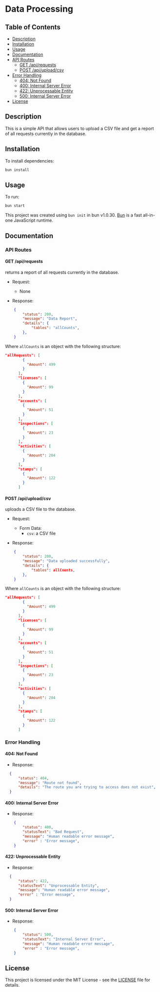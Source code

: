 # Data Processing

## Table of Contents

- [Description](#description)
- [Installation](#installation)
- [Usage](#usage)
- [Documentation](#documentation)
- [API Routes](#api-routes)
  - [GET /api/requests](#get-apirequests)
  - [POST /api/upload/csv](#post-apiuploadcsv)
- [Error Handling](#error-handling)
  - [404: Not Found](#404-not-found)
  - [400: Internal Server Error](#400-internal-server-error)
  - [422: Unprocessable Entity](#422-unprocessable-entity)
  - [500: Internal Server Error](#500-internal-server-error)
- [License](#license)

## Description

This is a simple API that allows users to upload a CSV file and get a report of all requests currently in the database.

## Installation

To install dependencies:

```bash
bun install
```

## Usage

To run:

```bash
bun start
```

This project was created using `bun init` in bun v1.0.30. [Bun](https://bun.sh) is a fast all-in-one JavaScript runtime.

## Documentation

### API Routes

#### GET /api/requests

returns a report of all requests currently in the database.

- Request:
  - None

- Response:

```JSON
    {
        "status": 200,
        "message": "Data Report",
        "details": {
            "tables": "allCounts",
        },
    }
```

Where `allCounts` is an object with the following structure:

```JSON
"allRequests": [
        {
          "Amount": 499
        }
      ],
      "licenses": [
        {
          "Amount": 99
        }
      ],
      "accounts": [
        {
          "Amount": 51
        }
      ],
      "inspections": [
        {
          "Amount": 23
        }
      ],
      "activities": [
        {
          "Amount": 204
        }
      ],
      "stamps": [
        {
          "Amount": 122
        }
      ]
```

#### POST /api/upload/csv

uploads a CSV file to the database.

- Request:
  - Form Data:
    - `csv`: a CSV file

- Response:

```JSON
    {
        "status": 200,
        "message": "Data uploaded successfully",
        "details": {
            "tables": allCounts,
        },
    }
```

Where `allCounts` is an object with the following structure:

```JSON
"allRequests": [
        {
          "Amount": 499
        }
      ],
      "licenses": [
        {
          "Amount": 99
        }
      ],
      "accounts": [
        {
          "Amount": 51
        }
      ],
      "inspections": [
        {
          "Amount": 23
        }
      ],
      "activities": [
        {
          "Amount": 204
        }
      ],
      "stamps": [
        {
          "Amount": 122
        }
      ]
```

### Error Handling

#### 404: Not Found

- Response:

```JSON
  {
      "status": 404,
      "message": "Route not found",
      "details": "The route you are trying to access does not exist",
  }
```

#### 400: Internal Server Error

- Response:

```JSON
    {
        "status": 400,
        "statusText": "Bad Request",
        "message": "Human readable error message",
        "error" : "Error message",
    }
```

#### 422: Unprocessable Entity

- Response:

```JSON
  {
      "status": 422,
      "statusText": "Unprocessable Entity",
      "message": "Human readable error message",
      "error" : "Error message",
  }
```

#### 500: Internal Server Error

- Response:

```JSON
    {
        "status": 500,
        "statusText": "Internal Server Error",
        "message": "Human readable error message",
        "error" : "Error message",
    }
```

## License

This project is licensed under the MIT License - see the [LICENSE](LICENSE) file for details.
